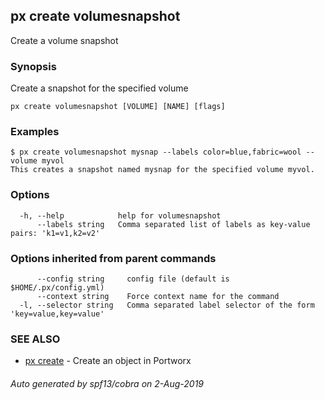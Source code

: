 ## px create volumesnapshot

Create a volume snapshot

### Synopsis

Create a snapshot for the specified volume

```
px create volumesnapshot [VOLUME] [NAME] [flags]
```

### Examples

```
$ px create volumesnapshot mysnap --labels color=blue,fabric=wool --volume myvol
This creates a snapshot named mysnap for the specified volume myvol.
```

### Options

```
  -h, --help            help for volumesnapshot
      --labels string   Comma separated list of labels as key-value pairs: 'k1=v1,k2=v2'
```

### Options inherited from parent commands

```
      --config string     config file (default is $HOME/.px/config.yml)
      --context string    Force context name for the command
  -l, --selector string   Comma separated label selector of the form 'key=value,key=value'
```

### SEE ALSO

* [px create](px_create.md)	 - Create an object in Portworx

###### Auto generated by spf13/cobra on 2-Aug-2019
